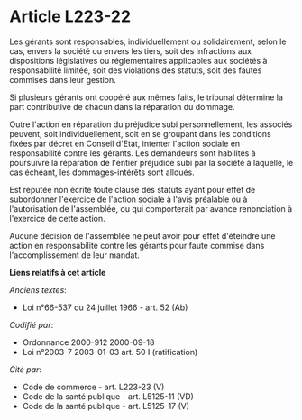 # Article L223-22

Les gérants sont responsables, individuellement ou solidairement, selon le cas, envers la société ou envers les tiers, soit
des infractions aux dispositions législatives ou réglementaires applicables aux sociétés à responsabilité limitée, soit des
violations des statuts, soit des fautes commises dans leur gestion.

Si plusieurs gérants ont coopéré aux mêmes faits, le tribunal détermine la part contributive de chacun dans la réparation du
dommage.

Outre l'action en réparation du préjudice subi personnellement, les associés peuvent, soit individuellement, soit en se
groupant dans les conditions fixées par décret en Conseil d'Etat, intenter l'action sociale en responsabilité contre les
gérants. Les demandeurs sont habilités à poursuivre la réparation de l'entier préjudice subi par la société à laquelle, le
cas échéant, les dommages-intérêts sont alloués.

Est réputée non écrite toute clause des statuts ayant pour effet de subordonner l'exercice de l'action sociale à l'avis
préalable ou à l'autorisation de l'assemblée, ou qui comporterait par avance renonciation à l'exercice de cette action.

Aucune décision de l'assemblée ne peut avoir pour effet d'éteindre une action en responsabilité contre les gérants pour faute
commise dans l'accomplissement de leur mandat.

**Liens relatifs à cet article**

_Anciens textes_:

  - Loi n°66-537 du 24 juillet 1966 - art. 52 (Ab)

_Codifié par_:

  - Ordonnance 2000-912 2000-09-18
  - Loi n°2003-7 2003-01-03 art. 50 I (ratification)

_Cité par_:

  - Code de commerce - art. L223-23 (V)
  - Code de la santé publique - art. L5125-11 (VD)
  - Code de la santé publique - art. L5125-17 (V)
